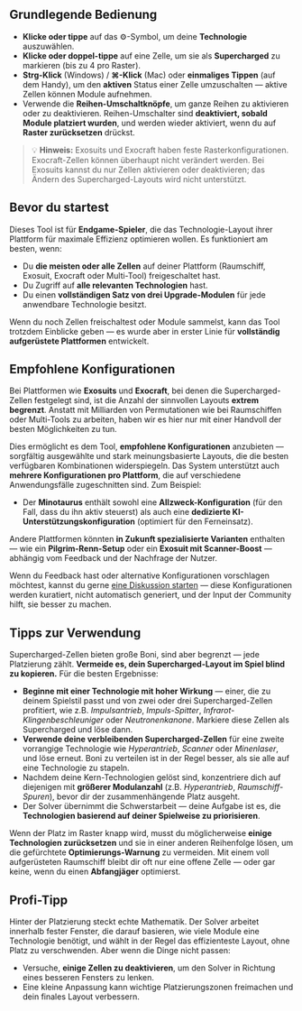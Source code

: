 ## Grundlegende Bedienung

- **Klicke oder tippe** auf das ⚙️-Symbol, um deine **Technologie** auszuwählen.
- **Klicke oder doppel-tippe** auf eine Zelle, um sie als **Supercharged** zu markieren (bis zu 4 pro Raster).
- **Strg-Klick** (Windows) / **⌘-Klick** (Mac) oder **einmaliges Tippen** (auf dem Handy), um den **aktiven** Status einer Zelle umzuschalten — aktive Zellen können Module aufnehmen.
- Verwende die **Reihen-Umschaltknöpfe**, um ganze Reihen zu aktivieren oder zu deaktivieren. Reihen-Umschalter sind **deaktiviert, sobald Module platziert wurden**, und werden wieder aktiviert, wenn du auf **Raster zurücksetzen** drückst.

> 💡 **Hinweis:** Exosuits und Exocraft haben feste Rasterkonfigurationen. Exocraft-Zellen können überhaupt nicht verändert werden. Bei Exosuits kannst du nur Zellen aktivieren oder deaktivieren; das Ändern des Supercharged-Layouts wird nicht unterstützt.

## Bevor du startest

Dieses Tool ist für **Endgame-Spieler**, die das Technologie-Layout ihrer Plattform für maximale Effizienz optimieren wollen. Es funktioniert am besten, wenn:

- Du **die meisten oder alle Zellen** auf deiner Plattform (Raumschiff, Exosuit, Exocraft oder Multi-Tool) freigeschaltet hast.
- Du Zugriff auf **alle relevanten Technologien** hast.
- Du einen **vollständigen Satz von drei Upgrade-Modulen** für jede anwendbare Technologie besitzt.

Wenn du noch Zellen freischaltest oder Module sammelst, kann das Tool trotzdem Einblicke geben — es wurde aber in erster Linie für **vollständig aufgerüstete Plattformen** entwickelt.

## Empfohlene Konfigurationen

Bei Plattformen wie **Exosuits** und **Exocraft**, bei denen die Supercharged-Zellen festgelegt sind, ist die Anzahl der sinnvollen Layouts **extrem begrenzt**. Anstatt mit Milliarden von Permutationen wie bei Raumschiffen oder Multi-Tools zu arbeiten, haben wir es hier nur mit einer Handvoll der besten Möglichkeiten zu tun.

Dies ermöglicht es dem Tool, **empfohlene Konfigurationen** anzubieten — sorgfältig ausgewählte und stark meinungsbasierte Layouts, die die besten verfügbaren Kombinationen widerspiegeln. Das System unterstützt auch **mehrere Konfigurationen pro Plattform**, die auf verschiedene Anwendungsfälle zugeschnitten sind. Zum Beispiel:

- Der **Minotaurus** enthält sowohl eine **Allzweck-Konfiguration** (für den Fall, dass du ihn aktiv steuerst) als auch eine **dedizierte KI-Unterstützungskonfiguration** (optimiert für den Ferneinsatz).

Andere Plattformen könnten **in Zukunft spezialisierte Varianten** enthalten — wie ein **Pilgrim-Renn-Setup** oder ein **Exosuit mit Scanner-Boost** — abhängig vom Feedback und der Nachfrage der Nutzer.

Wenn du Feedback hast oder alternative Konfigurationen vorschlagen möchtest, kannst du gerne [eine Diskussion starten](https://github.com/jbelew/nms_optimizer-web/discussions) — diese Konfigurationen werden kuratiert, nicht automatisch generiert, und der Input der Community hilft, sie besser zu machen.

## Tipps zur Verwendung

Supercharged-Zellen bieten große Boni, sind aber begrenzt — jede Platzierung zählt. **Vermeide es, dein Supercharged-Layout im Spiel blind zu kopieren.** Für die besten Ergebnisse:

- **Beginne mit einer Technologie mit hoher Wirkung** — einer, die zu deinem Spielstil passt und von zwei oder drei Supercharged-Zellen profitiert, wie z.B. _Impulsantrieb_, _Impuls-Spitter_, _Infrarot-Klingenbeschleuniger_ oder _Neutronenkanone_. Markiere diese Zellen als Supercharged und löse dann.
- **Verwende deine verbleibenden Supercharged-Zellen** für eine zweite vorrangige Technologie wie _Hyperantrieb_, _Scanner_ oder _Minenlaser_, und löse erneut. Boni zu verteilen ist in der Regel besser, als sie alle auf eine Technologie zu stapeln.
- Nachdem deine Kern-Technologien gelöst sind, konzentriere dich auf diejenigen mit **größerer Modulanzahl** (z.B. _Hyperantrieb_, _Raumschiff-Spuren_), bevor dir der zusammenhängende Platz ausgeht.
- Der Solver übernimmt die Schwerstarbeit — deine Aufgabe ist es, die **Technologien basierend auf deiner Spielweise zu priorisieren**.

Wenn der Platz im Raster knapp wird, musst du möglicherweise **einige Technologien zurücksetzen** und sie in einer anderen Reihenfolge lösen, um die gefürchtete **Optimierungs-Warnung** zu vermeiden. Mit einem voll aufgerüsteten Raumschiff bleibt dir oft nur eine offene Zelle — oder gar keine, wenn du einen **Abfangjäger** optimierst.

## Profi-Tipp

Hinter der Platzierung steckt echte Mathematik. Der Solver arbeitet innerhalb fester Fenster, die darauf basieren, wie viele Module eine Technologie benötigt, und wählt in der Regel das effizienteste Layout, ohne Platz zu verschwenden. Aber wenn die Dinge nicht passen:

- Versuche, **einige Zellen zu deaktivieren**, um den Solver in Richtung eines besseren Fensters zu lenken.
- Eine kleine Anpassung kann wichtige Platzierungszonen freimachen und dein finales Layout verbessern.
